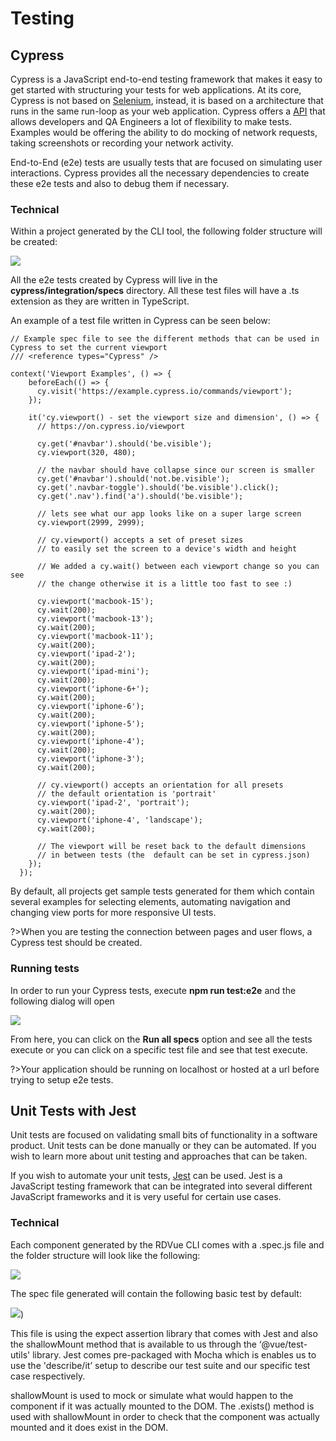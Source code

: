 # Testing

## Cypress

Cypress is a JavaScript end-to-end testing framework that makes it easy to get started with structuring your tests for web applications. At its core, Cypress is not based on [Selenium](https://www.selenium.dev/projects/), instead, it is based on a architecture that runs in the same run-loop as your web application. Cypress offers a [API](https://docs.cypress.io/api/api/table-of-contents.html) that allows developers and QA Engineers a lot of flexibility to make tests. Examples would be offering the ability to do mocking of network requests, taking screenshots or recording your network activity.

End-to-End (e2e) tests are usually tests that are focused on simulating user interactions. Cypress provides all the necessary dependencies to create these e2e tests and also to debug them if necessary.

### Technical

Within a project generated by the CLI tool, the following folder structure will be created:

<img src="https://github.com/realdecoy/rdvue/blob/main/docs/images/cypress.png?raw=true">

All the e2e tests created by Cypress will live in the **cypress/integration/specs** directory. All these test files will have a .ts extension as they are written in TypeScript.

An example of a test file written in Cypress can be seen below:

```
// Example spec file to see the different methods that can be used in Cypress to set the current viewport
/// <reference types="Cypress" />

context('Viewport Examples', () => {
    beforeEach(() => {
      cy.visit('https://example.cypress.io/commands/viewport');
    });

    it('cy.viewport() - set the viewport size and dimension', () => {
      // https://on.cypress.io/viewport

      cy.get('#navbar').should('be.visible');
      cy.viewport(320, 480);

      // the navbar should have collapse since our screen is smaller
      cy.get('#navbar').should('not.be.visible');
      cy.get('.navbar-toggle').should('be.visible').click();
      cy.get('.nav').find('a').should('be.visible');

      // lets see what our app looks like on a super large screen
      cy.viewport(2999, 2999);

      // cy.viewport() accepts a set of preset sizes
      // to easily set the screen to a device's width and height

      // We added a cy.wait() between each viewport change so you can see
      // the change otherwise it is a little too fast to see :)

      cy.viewport('macbook-15');
      cy.wait(200);
      cy.viewport('macbook-13');
      cy.wait(200);
      cy.viewport('macbook-11');
      cy.wait(200);
      cy.viewport('ipad-2');
      cy.wait(200);
      cy.viewport('ipad-mini');
      cy.wait(200);
      cy.viewport('iphone-6+');
      cy.wait(200);
      cy.viewport('iphone-6');
      cy.wait(200);
      cy.viewport('iphone-5');
      cy.wait(200);
      cy.viewport('iphone-4');
      cy.wait(200);
      cy.viewport('iphone-3');
      cy.wait(200);

      // cy.viewport() accepts an orientation for all presets
      // the default orientation is 'portrait'
      cy.viewport('ipad-2', 'portrait');
      cy.wait(200);
      cy.viewport('iphone-4', 'landscape');
      cy.wait(200);

      // The viewport will be reset back to the default dimensions
      // in between tests (the  default can be set in cypress.json)
    });
  });
```

By default, all projects get sample tests generated for them which contain several examples for selecting elements, automating navigation and changing view ports for more responsive UI tests.

?>When you are testing the connection between pages and user flows, a Cypress test should be created.

### Running tests

In order to run your Cypress tests, execute **npm run test:e2e** and the following dialog will open

<image src="https://github.com/realdecoy/rdvue/blob/main/docs/images/inspection.png?raw=true"> 

From here, you can click on the **Run all specs** option and see all the tests execute or you can click on a specific test file and see that test execute.

?>Your application should be running on localhost or hosted at a url before trying to setup e2e tests.

## Unit Tests with Jest

Unit tests are focused on validating small bits of functionality in a software product. Unit tests can be done manually or they can be automated. If you wish to learn more about unit testing and approaches that can be taken.

If you wish to automate your unit tests, [Jest](https://jestjs.io/) can be used. Jest is a JavaScript testing framework that can be integrated into several different JavaScript frameworks and it is very useful for certain use cases.

### Technical

Each component generated by the RDVue CLI comes with a <component-name>.spec.js file and the folder structure will look like the following:

<image src="https://github.com/realdecoy/rdvue/blob/main/docs/images/unitTest1.png?raw=true">

The spec file generated will contain the following basic test by default:

<image src="https://github.com/realdecoy/rdvue/blob/main/docs/images/unitTest2.png?raw=true">)

This file is using the expect assertion library that comes with Jest and also the shallowMount method that is available to us through the ‘@vue/test-utils' library. Jest comes pre-packaged with Mocha which is enables us to use the 'describe/it’ setup to describe our test suite and our specific test case respectively.

shallowMount is used to mock or simulate what would happen to the component if it was actually mounted to the DOM. The .exists() method is used with shallowMount in order to check that the component was actually mounted and it does exist in the DOM.
